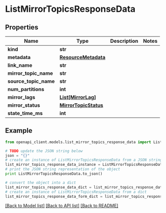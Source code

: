 # ListMirrorTopicsResponseData


## Properties
Name | Type | Description | Notes
------------ | ------------- | ------------- | -------------
**kind** | **str** |  | 
**metadata** | [**ResourceMetadata**](ResourceMetadata.md) |  | 
**link_name** | **str** |  | 
**mirror_topic_name** | **str** |  | 
**source_topic_name** | **str** |  | 
**num_partitions** | **int** |  | 
**mirror_lags** | [**List[MirrorLag]**](MirrorLag.md) |  | 
**mirror_status** | [**MirrorTopicStatus**](MirrorTopicStatus.md) |  | 
**state_time_ms** | **int** |  | 

## Example

```python
from openapi_client.models.list_mirror_topics_response_data import ListMirrorTopicsResponseData

# TODO update the JSON string below
json = "{}"
# create an instance of ListMirrorTopicsResponseData from a JSON string
list_mirror_topics_response_data_instance = ListMirrorTopicsResponseData.from_json(json)
# print the JSON string representation of the object
print ListMirrorTopicsResponseData.to_json()

# convert the object into a dict
list_mirror_topics_response_data_dict = list_mirror_topics_response_data_instance.to_dict()
# create an instance of ListMirrorTopicsResponseData from a dict
list_mirror_topics_response_data_form_dict = list_mirror_topics_response_data.from_dict(list_mirror_topics_response_data_dict)
```
[[Back to Model list]](../ccloud/README.md#documentation-for-models) [[Back to API list]](../ccloud/README.md#documentation-for-api-endpoints) [[Back to README]](../ccloud/README.md)


